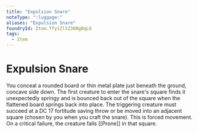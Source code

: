 ```yaml
---
title: "Expulsion Snare"
noteType: ":luggage:"
aliases: "Expulsion Snare"
foundryId: Item.Tfy1Zl5Z36NgBqL6
tags:
  - Item
---
```


# Expulsion Snare

You conceal a rounded board or thin metal plate just beneath the ground, concave side down. The first creature to enter the snare's square finds it unexpectedly springy and is bounced back out of the square when the flattened board springs back into place. The triggering creature must succeed at a DC 17 fortitude saving throw or be moved into an adjacent square (chosen by you when you craft the snare). This is forced movement. On a critical failure, the creature falls [[Prone]] in that square.
